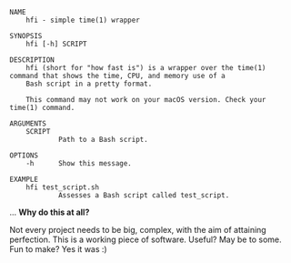 ```
NAME
    hfi - simple time(1) wrapper

SYNOPSIS
    hfi [-h] SCRIPT

DESCRIPTION
    hfi (short for "how fast is") is a wrapper over the time(1) command that shows the time, CPU, and memory use of a
    Bash script in a pretty format.

    This command may not work on your macOS version. Check your time(1) command.

ARGUMENTS
    SCRIPT
            Path to a Bash script.

OPTIONS
    -h      Show this message.

EXAMPLE
    hfi test_script.sh
            Assesses a Bash script called test_script.
```

... __Why do this at all?__

Not every project needs to be big, complex, with the aim of attaining perfection. This is a working piece of software. 
Useful? May be to some. Fun to make? Yes it was :)
